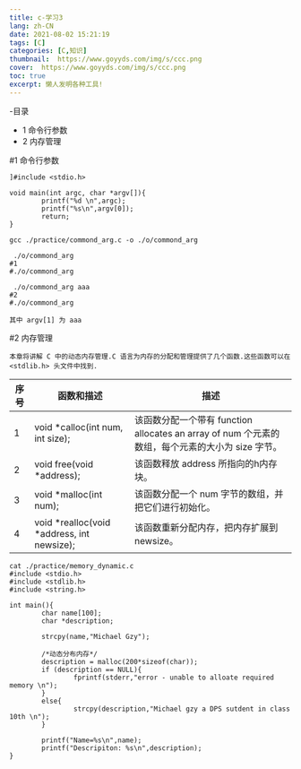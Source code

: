 ```yaml
---
title: c-学习3
lang: zh-CN
date: 2021-08-02 15:21:19
tags: [C]
categories: [C,知识]
thumbnail:  https://www.goyyds.com/img/s/ccc.png
cover:  https://www.goyyds.com/img/s/ccc.png
toc: true
excerpt: 懒人发明各种工具!
---
```


-目录
+ 1 命令行参数
+ 2 内存管理



#1 命令行参数

```shell script
]#include <stdio.h>

void main(int argc, char *argv[]){
        printf("%d \n",argc);
        printf("%s\n",argv[0]);
        return;
}

gcc ./practice/commond_arg.c -o ./o/commond_arg

 ./o/commond_arg
#1
#./o/commond_arg

 ./o/commond_arg aaa
#2
#./o/commond_arg

其中 argv[1] 为 aaa

```

#2 内存管理
```shell script
本章将讲解 C 中的动态内存管理.C 语言为内存的分配和管理提供了几个函数.这些函数可以在 <stdlib.h> 头文件中找到.
```

|  序号     | 函数和描述                                       | 描述  |
|  ----     | ----                                          | ----  |
| 1         | void *calloc(int num, int size);              |该函数分配一个带有 function allocates an array of num 个元素的数组，每个元素的大小为 size 字节。|
| 2         | void free(void *address);                     |该函数释放 address 所指向的h内存块。|
| 3         | void *malloc(int num);                        |该函数分配一个 num 字节的数组，并把它们进行初始化。|
| 4         | void *realloc(void *address, int newsize);    |该函数重新分配内存，把内存扩展到 newsize。|

```shell script
cat ./practice/memory_dynamic.c
#include <stdio.h>
#include <stdlib.h>
#include <string.h>

int main(){
        char name[100];
        char *description;

        strcpy(name,"Michael Gzy");

        /*动态分布内存*/
        description = malloc(200*sizeof(char));
        if (description == NULL){
                fprintf(stderr,"error - unable to alloate required memory \n");
        }
        else{
                strcpy(description,"Michael gzy a DPS sutdent in class 10th \n");
        }

        printf("Name=%s\n",name);
        printf("Descripiton: %s\n",description);
}
```
